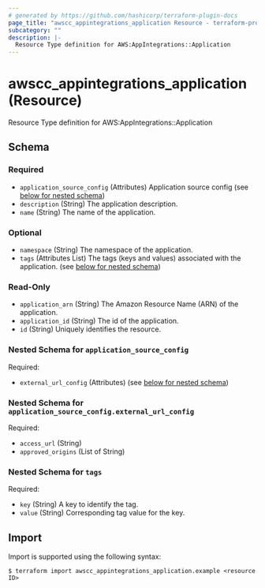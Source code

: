 ```yaml
---
# generated by https://github.com/hashicorp/terraform-plugin-docs
page_title: "awscc_appintegrations_application Resource - terraform-provider-awscc"
subcategory: ""
description: |-
  Resource Type definition for AWS:AppIntegrations::Application
---
```


# awscc_appintegrations_application (Resource)

Resource Type definition for AWS:AppIntegrations::Application



<!-- schema generated by tfplugindocs -->
## Schema

### Required

- `application_source_config` (Attributes) Application source config (see [below for nested schema](#nestedatt--application_source_config))
- `description` (String) The application description.
- `name` (String) The name of the application.

### Optional

- `namespace` (String) The namespace of the application.
- `tags` (Attributes List) The tags (keys and values) associated with the application. (see [below for nested schema](#nestedatt--tags))

### Read-Only

- `application_arn` (String) The Amazon Resource Name (ARN) of the application.
- `application_id` (String) The id of the application.
- `id` (String) Uniquely identifies the resource.

<a id="nestedatt--application_source_config"></a>
### Nested Schema for `application_source_config`

Required:

- `external_url_config` (Attributes) (see [below for nested schema](#nestedatt--application_source_config--external_url_config))

<a id="nestedatt--application_source_config--external_url_config"></a>
### Nested Schema for `application_source_config.external_url_config`

Required:

- `access_url` (String)
- `approved_origins` (List of String)



<a id="nestedatt--tags"></a>
### Nested Schema for `tags`

Required:

- `key` (String) A key to identify the tag.
- `value` (String) Corresponding tag value for the key.

## Import

Import is supported using the following syntax:

```shell
$ terraform import awscc_appintegrations_application.example <resource ID>
```
